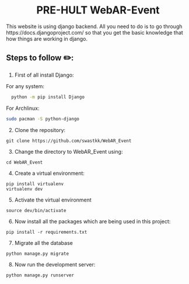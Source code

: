<h1 align='center'>PRE-HULT WebAR-Event</h1>
This website is using django backend. All you need to do is to go through https://docs.djangoproject.com/ so that you get the basic knowledge that how things are working in django.

## Steps to follow ✏️:

1. First of all install Django:

For any system:

```bash
  python -m pip install Django
```

For Archlinux:

```bash
sudo pacman -S python-django
```

2. Clone the repository:

```console
git clone https://github.com/swastkk/WebAR_Event
```

3. Change the directory to WebAR_Event using:

```console
cd WebAR_Event
```

4. Create a virtual environment:

```console
pip install virtualenv
virtualenv dev
```

5. Activate the virtual environment

```console
source dev/bin/activate
```

6. Now install all the packages which are being used in this project:

```console
pip install -r requirements.txt
```

7. Migrate all the database

```console
python manage.py migrate
```

8. Now run the development server:

```console
python manage.py runserver
```
